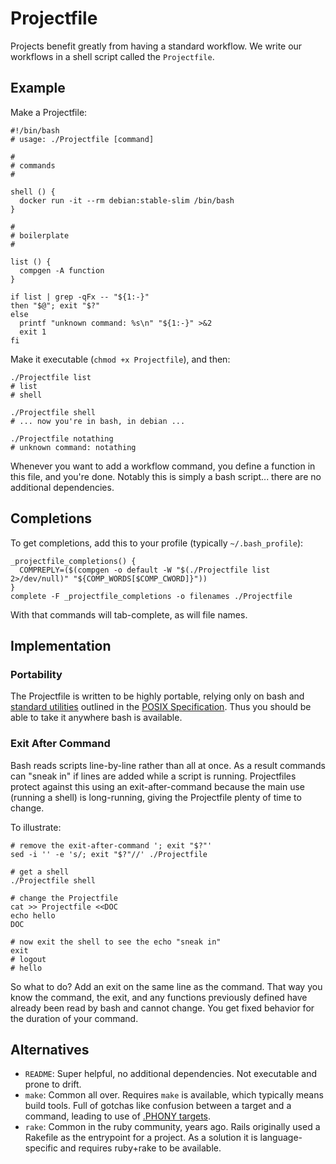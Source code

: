 # Projectfile

Projects benefit greatly from having a standard workflow. We write our workflows in a shell script called the `Projectfile`.

## Example

Make a Projectfile:

```shell
#!/bin/bash
# usage: ./Projectfile [command]

#
# commands
#

shell () {
  docker run -it --rm debian:stable-slim /bin/bash
}

#
# boilerplate
#

list () {
  compgen -A function
}

if list | grep -qFx -- "${1:-}"
then "$@"; exit "$?"
else
  printf "unknown command: %s\n" "${1:-}" >&2
  exit 1
fi
```

Make it executable (`chmod +x Projectfile`), and then:

```shell
./Projectfile list
# list
# shell

./Projectfile shell
# ... now you're in bash, in debian ...

./Projectfile notathing
# unknown command: notathing
```

Whenever you want to add a workflow command, you define a function in this file, and you're done. Notably this is simply a bash script... there are no additional dependencies.

## Completions

To get completions, add this to your profile (typically `~/.bash_profile`):

```shell
_projectfile_completions() {
  COMPREPLY=($(compgen -o default -W "$(./Projectfile list 2>/dev/null)" "${COMP_WORDS[$COMP_CWORD]}"))
}
complete -F _projectfile_completions -o filenames ./Projectfile
```

With that commands will tab-complete, as will file names.

## Implementation

### Portability

The Projectfile is written to be highly portable, relying only on bash and [standard utilities](https://pubs.opengroup.org/onlinepubs/000095399/idx/utilities.html) outlined in the [POSIX Specification](https://pubs.opengroup.org/onlinepubs/000095399/toc.htm). Thus you should be able to take it anywhere bash is available.

### Exit After Command

Bash reads scripts line-by-line rather than all at once. As a result commands can "sneak in" if lines are added while a script is running. Projectfiles protect against this using an exit-after-command because the main use (running a shell) is long-running, giving the Projectfile plenty of time to change.

To illustrate:

```shell
# remove the exit-after-command '; exit "$?"'
sed -i '' -e 's/; exit "$?"//' ./Projectfile

# get a shell
./Projectfile shell

# change the Projectfile
cat >> Projectfile <<DOC
echo hello
DOC

# now exit the shell to see the echo "sneak in"
exit
# logout
# hello
```

So what to do? Add an exit on the same line as the command. That way you know the command, the exit, and any functions previously defined have already been read by bash and cannot change. You get fixed behavior for the duration of your command.

## Alternatives

* `README`: Super helpful, no additional dependencies. Not executable and prone to drift.
* `make`: Common all over. Requires `make` is available, which typically means build tools. Full of gotchas like confusion between a target and a command, leading to use of [.PHONY targets](https://www.gnu.org/software/make/manual/html_node/Phony-Targets.html).
* `rake`: Common in the ruby community, years ago. Rails originally used a Rakefile as the entrypoint for a project. As a solution it is language-specific and requires ruby+rake to be available.
